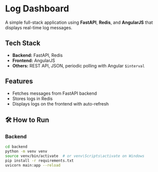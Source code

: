 # Log Dashboard

A simple full-stack application using **FastAPI**, **Redis**, and **AngularJS** that displays real-time log messages.

## Tech Stack

- **Backend:** FastAPI, Redis
- **Frontend:** AngularJS
- **Others:** REST API, JSON, periodic polling with Angular `$interval`

## Features

- Fetches messages from FastAPI backend
- Stores logs in Redis
- Displays logs on the frontend with auto-refresh

## 🛠️ How to Run

### Backend
```bash
cd backend
python -m venv venv
source venv/bin/activate  # or venv\Scripts\activate on Windows
pip install -r requirements.txt
uvicorn main:app --reload
